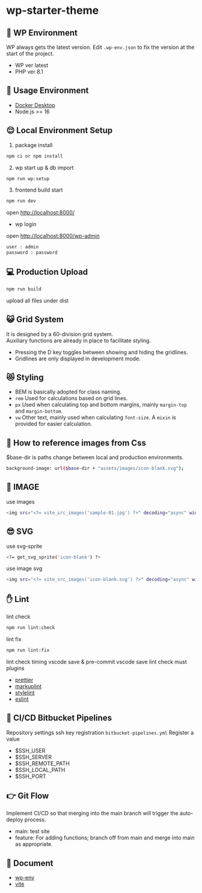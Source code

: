# wp-starter-theme

## 🛜 WP Environment

WP always gets the latest version. Edit `.wp-env.json` to fix the version at the start of the project.

- WP ver latest
- PHP ver 8.1

## 🐶 Usage Environment

- [Docker Desktop](https://hub.docker.com/editions/community/docker-ce-desktop-mac/)
- Node.js >= 16

## 😌 Local Environment Setup

1. package install

```bash
npm ci or npm install
```

2. wp start up & db import

```bash
npm run wp:setup
```

3. frontend build start

```bash
npm run dev
```

open <http://localhost:8000/>

- wp login

open <http://localhost:8000/wp-admin>

```bash
user : admin
password : password
```

## 💻 Production Upload

```bash
npm run build
```

upload all files under dist

## 😺 Grid System

It is designed by a 60-division grid system.<br>
Auxiliary functions are already in place to facilitate styling.

- Pressing the D key toggles between showing and hiding the gridlines.
- Gridlines are only displayed in development mode.

## 😻 Styling

- BEM is basically adopted for class naming.
- `rem` Used for calculations based on grid lines.
- `px` Used when calculating top and bottom margins, mainly `margin-top` and `margin-bottom`.
- `vw` Other text, mainly used when calculating `font-size`. A `mixin` is provided for easier calculation.

## 🌙 How to reference images from Css

$base-dir is paths change between local and production environments.

```bash
background-image: url($base-dir + "assets/images/icon-blank.svg");
```

## 🍰 IMAGE

use images

```bash
<img src="<?= vite_src_images('sample-01.jpg') ?>" decoding="async" width="1280" height="800" alt="">
```

## 😎 SVG

use svg-sprite

```bash
<?= get_svg_sprite('icon-blank') ?>
```

use image svg

```bash
<img src="<?= vite_src_images('icon-blank.svg') ?>" decoding="async" width="30" height="30" alt="">
```

## ✋ Lint

lint check

```bash
npm run lint:check
```

lint fix

```bash
npm run lint:fix
```

lint check timing vscode save & pre-commit vscode save lint check must plugins

- [prettier](https://marketplace.visualstudio.com/items?itemName=esbenp.prettier-vscode)
- [markuplint](https://marketplace.visualstudio.com/items?itemName=yusukehirao.vscode-markuplint)
- [stylelint](https://marketplace.visualstudio.com/items?itemName=stylelint.vscode-stylelint)
- [eslint](https://marketplace.visualstudio.com/items?itemName=dbaeumer.vscode-eslint)

## 🚗 CI/CD Bitbucket Pipelines

Repository settings ssh key registration `bitbucket-pipelines.yml` Register a value

- $SSH_USER
- $SSH_SERVER
- $SSH_REMOTE_PATH
- $SSH_LOCAL_PATH
- $SSH_PORT

## 👉 Git Flow

Implement CI/CD so that merging into the main branch will trigger the auto-deploy process.

- main: test site
- feature: For adding functions; branch off from main and merge into main as appropriate.

## 👀 Document

- [wp-env](https://ja.wordpress.org/team/handbook/block-editor/reference-guides/packages/packages-env/)
- [vite](https://ja.vitejs.dev/)
